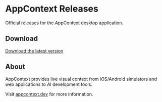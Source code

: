 # AppContext Releases

  Official releases for the AppContext desktop application.

  ## Download

  [Download the latest version](https://github.com/kmzoll/AppContext-Releases/releases/latest)

  ## About

  AppContext provides live visual context from iOS/Android simulators and web applications to AI development tools.

  Visit [appcontext.dev](https://appcontext.dev) for more information.
